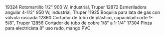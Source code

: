 19324 Rotomartillo 1/2" 900 W, industrial, Truper
12872 Esmeriladora angular 4-1/2" 950 W, industrial, Truper
11925 Boquilla para lata de gas con válvula roscada
12860 Cortador de tubo de plástico, capacidad corte 1-5/8", Truper
12856 Cortador de tubo de cobre 1/8" a 1-1/4"
17304 Pinza para electricista 8" uso rudo, mango PVC
